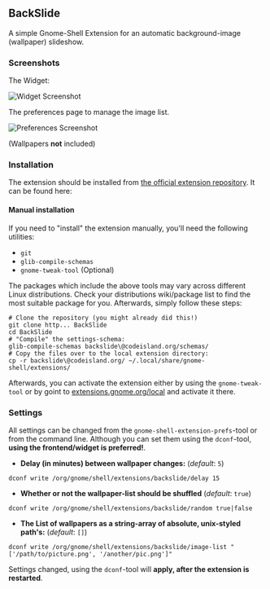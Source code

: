## BackSlide

A simple Gnome-Shell Extension for an automatic background-image (wallpaper) slideshow.

### Screenshots

The Widget:

![Widget Screenshot](https://bitbucket.org/LukasKnuth/backslide/raw/3801467afe4c11dc0aaf31c126b3f740feef30de/_data/widget_screenshot.png)

The preferences page to manage the image list.

![Preferences Screenshot](https://bitbucket.org/LukasKnuth/backslide/raw/3801467afe4c11dc0aaf31c126b3f740feef30de/_data/list_screenshot.png)

(Wallpapers **not** included)

### Installation

The extension should be installed from [the official extension repository](http://extensions.gnome.org). It can be found here:

#### Manual installation

If you need to "install" the extension manually, you'll need the following utilities:

* `git`
* `glib-compile-schemas`
* `gnome-tweak-tool` (Optional)

The packages which include the above tools may vary across different Linux distributions. Check your distributions wiki/package list to find the most suitable package for you. Afterwards, simply follow these steps:

    # Clone the repository (you might already did this!)
    git clone http... BackSlide
    cd BackSlide
    # "Compile" the settings-schema:
    glib-compile-schemas backslide\@codeisland.org/schemas/
    # Copy the files over to the local extension directory:
    cp -r backslide\@codeisland.org/ ~/.local/share/gnome-shell/extensions/

Afterwards, you can activate the extension either by using the `gnome-tweak-tool` or by goint to [extensions.gnome.org/local](https://extensions.gnome.org/local/) and activate it there.

### Settings

All settings can be changed from the `gnome-shell-extension-prefs`-tool or from the command line. Although you can set them using the `dconf`-tool, **using the frontend/widget is preferred!**.

* **Delay (in minutes) between wallpaper changes:** (*default*: `5`)

`dconf write /org/gnome/shell/extensions/backslide/delay 15`

* **Whether or not the wallpaper-list should be shuffled** (*default*: `true`)

`dconf write /org/gnome/shell/extensions/backslide/random true|false`

* **The List of wallpapers as a string-array of absolute, unix-styled path's:** (*default*: `[]`)

`dconf write /org/gnome/shell/extensions/backslide/image-list "['/path/to/picture.png', '/another/pic.png']"`

Settings changed, using the `dconf`-tool will **apply, after the extension is restarted**.